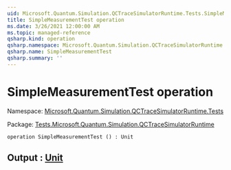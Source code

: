```yaml
---
uid: Microsoft.Quantum.Simulation.QCTraceSimulatorRuntime.Tests.SimpleMeasurementTest
title: SimpleMeasurementTest operation
ms.date: 3/26/2021 12:00:00 AM
ms.topic: managed-reference
qsharp.kind: operation
qsharp.namespace: Microsoft.Quantum.Simulation.QCTraceSimulatorRuntime.Tests
qsharp.name: SimpleMeasurementTest
qsharp.summary: ''
---
```


# SimpleMeasurementTest operation

Namespace: [Microsoft.Quantum.Simulation.QCTraceSimulatorRuntime.Tests](xref:Microsoft.Quantum.Simulation.QCTraceSimulatorRuntime.Tests)

Package: [Tests.Microsoft.Quantum.Simulation.QCTraceSimulatorRuntime](https://nuget.org/packages/Tests.Microsoft.Quantum.Simulation.QCTraceSimulatorRuntime)




```qsharp
operation SimpleMeasurementTest () : Unit
```


## Output : [Unit](xref:microsoft.quantum.lang-ref.unit)


